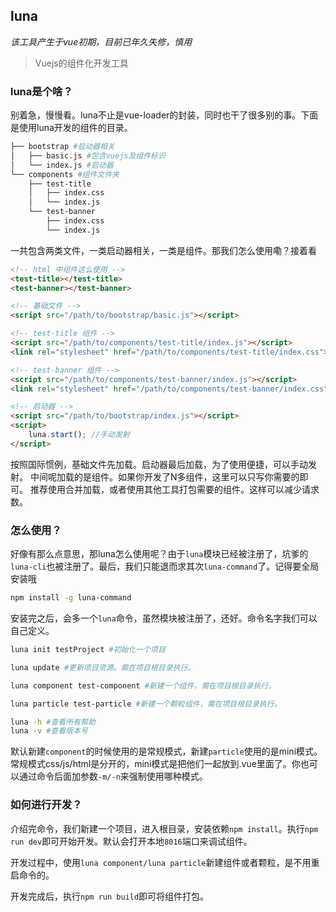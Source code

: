 ## luna

<em>该工具产生于vue初期，目前已年久失修，慎用</em>

> Vuejs的组件化开发工具

### luna是个啥？
别着急，慢慢看。luna不止是vue-loader的封装，同时也干了很多别的事。下面是使用luna开发的组件的目录。
```bash
├── bootstrap #启动器相关
│   ├── basic.js #包含vuejs及组件标识
│   └── index.js #启动器
└── components #组件文件夹
    ├── test-title
    │   ├── index.css
    │   └── index.js
    └── test-banner
        ├── index.css
        └── index.js
```
一共包含两类文件，一类启动器相关，一类是组件。那我们怎么使用嘞？接着看
```html
<!-- html 中组件这么使用 -->
<test-title></test-title>
<test-banner></test-banner>

<!-- 基础文件 -->
<script src="/path/to/bootstrap/basic.js"></script>

<!-- test-title 组件 -->
<script src="/path/to/components/test-title/index.js"></script>
<link rel="stylesheet" href="/path/to/components/test-title/index.css">

<!-- test-banner 组件 -->
<script src="/path/to/components/test-banner/index.js"></script>
<link rel="stylesheet" href="/path/to/components/test-banner/index.css">

<!-- 启动器 -->
<script src="/path/to/bootstrap/index.js"></script>
<script>
	luna.start(); //手动发射
</script>
```
按照国际惯例，基础文件先加载。启动器最后加载，为了使用便捷，可以手动发射。
中间呢加载的是组件。如果你开发了N多组件，这里可以只写你需要的即可。
推荐使用合并加载，或者使用其他工具打包需要的组件。这样可以减少请求数。

### 怎么使用？
好像有那么点意思，那luna怎么使用呢？由于`luna`模块已经被注册了，坑爹的`luna-cli`也被注册了。最后，我们只能退而求其次`luna-command`了。记得要全局安装哦
```bash
npm install -g luna-command
```
安装完之后，会多一个`luna`命令，虽然模块被注册了，还好。命令名字我们可以自己定义。
```bash
luna init testProject #初始化一个项目

luna update #更新项目资源。需在项目根目录执行。

luna component test-component #新建一个组件，需在项目根目录执行。

luna particle test-particle #新建一个颗粒组件，需在项目根目录执行。

luna -h #查看所有帮助
luna -v #查看版本号
```
默认新建`component`的时候使用的是常规模式，新建`particle`使用的是mini模式。常规模式css/js/html是分开的，mini模式是把他们一起放到.vue里面了。你也可以通过命令后面加参数`-m/-n`来强制使用哪种模式。

### 如何进行开发？

介绍完命令，我们新建一个项目，进入根目录，安装依赖`npm install`。执行`npm run dev`即可开始开发。默认会打开本地`8016`端口来调试组件。

开发过程中，使用`luna component/luna particle`新建组件或者颗粒，是不用重启命令的。

开发完成后，执行`npm run build`即可将组件打包。
